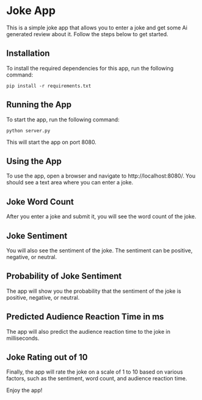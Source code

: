 # Joke App
This is a simple joke app that allows you to enter a joke and get some Ai generated review about it. Follow the steps below to get started.

## Installation
To install the required dependencies for this app, run the following command:

```
pip install -r requirements.txt
```
## Running the App
To start the app, run the following command:

```
python server.py
```
This will start the app on port 8080.

## Using the App
To use the app, open a browser and navigate to http://localhost:8080/. You should see a text area where you can enter a joke.

## Joke Word Count
After you enter a joke and submit it, you will see the word count of the joke.

## Joke Sentiment
You will also see the sentiment of the joke. The sentiment can be positive, negative, or neutral.

## Probability of Joke Sentiment
The app will show you the probability that the sentiment of the joke is positive, negative, or neutral.

## Predicted Audience Reaction Time in ms
The app will also predict the audience reaction time to the joke in milliseconds.

## Joke Rating out of 10
Finally, the app will rate the joke on a scale of 1 to 10 based on various factors, such as the sentiment, word count, and audience reaction time.

Enjoy the app!